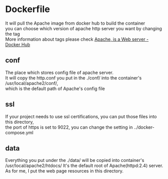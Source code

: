 # Dockerfile

It will pull the Apache image from docker hub to build the container  
you can choose which version of apache http server you want by changing the tag  
More information about tags please check [Apache, is a Web server - Docker Hub](https://hub.docker.com/_/httpd)  

## conf

The place which stores config file of apache server.  
It will copy the http.conf you put in the ./conf/ into the container's /usr/local/apache2/conf/,  
which is the default path of Apache's config file

## ssl

If your project needs to use ssl certifications, you can put those files into this directory,  
the port of https is set to 9022, you can change the setting in ../docker-compose.yml

## data

Everything you put under the ./data/ will be copied into container's /usr/local/apache2/htdocs/
It's the default root of Apache(httpd:2.4) server.
As for me, I put the web page resources in this directory.
